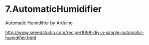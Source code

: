 # 7.AutomaticHumidifier
Automatic Humidifier by Arduino


http://www.seeedstudio.com/recipe/1098-diy-a-simple-automatic-humidifier.html

